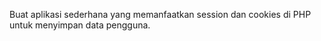 Buat aplikasi sederhana yang memanfaatkan session dan cookies di PHP untuk menyimpan data pengguna.
